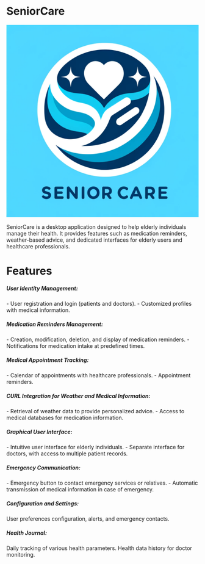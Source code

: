 # SeniorCare

![Icon](icon.png)

SeniorCare is a desktop application designed to help elderly individuals manage their health. It provides features such as medication reminders, weather-based advice, and dedicated interfaces for elderly users and healthcare professionals.

<h1> Features</h1>
<h5>User Identity Management:</h5>
<p>
  - User registration and login (patients and doctors).
  - Customized profiles with medical information.
</p>
<h5>Medication Reminders Management:</h5>
<p>
  - Creation, modification, deletion, and display of medication reminders.
  - Notifications for medication intake at predefined times.
</p>
  <h5>Medical Appointment Tracking:</h5> 
<p>
  - Calendar of appointments with healthcare professionals.
  - Appointment reminders.
</p>
  <h5>CURL Integration for Weather and Medical Information:</h5>
<p>
  - Retrieval of weather data to provide personalized advice.
  - Access to medical databases for medication information.
</p>
  <h5>Graphical User Interface:</h5>
<p>
  - Intuitive user interface for elderly individuals.
  - Separate interface for doctors, with access to multiple patient records.
</p>
<h5> Emergency Communication:</h5>
<p>
  - Emergency button to contact emergency services or relatives.
  - Automatic transmission of medical information in case of emergency.
</p>
<h5>Configuration and Settings:</h5>
<p>
User preferences configuration, alerts, and emergency contacts.</p>
<h5>Health Journal:</h5>
<p>
Daily tracking of various health parameters.
Health data history for doctor monitoring.
</p>
